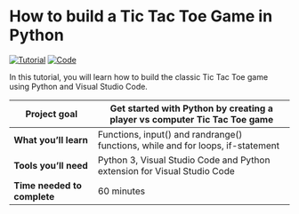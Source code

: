 # How to build a Tic Tac Toe Game in Python

<p>
  <a href="https://www.foteinisavvidou.codes/how-to-build-a-tic-tac-toe-game-in-python//" target="_blank"><img src="https://img.shields.io/badge/Instructions-informational?style=for-the-badge" alt="Tutorial"></a>
  <a href="tic-tac-toe.py" target="_blank"><img src="https://img.shields.io/badge/Code-critical?style=for-the-badge" alt="Code"></a>
</p>

In this tutorial, you will learn how to build the classic Tic Tac Toe game using Python and Visual Studio Code.

| Project goal | Get started with Python by creating a player vs computer Tic Tac Toe game |
| --- | --- |
| **What you’ll learn** | Functions, input() and randrange() functions, while and for loops, if-statement |
| **Tools you’ll need** | Python 3, Visual Studio Code and Python extension for Visual Studio Code |
| **Time needed to complete** | 60 minutes |
